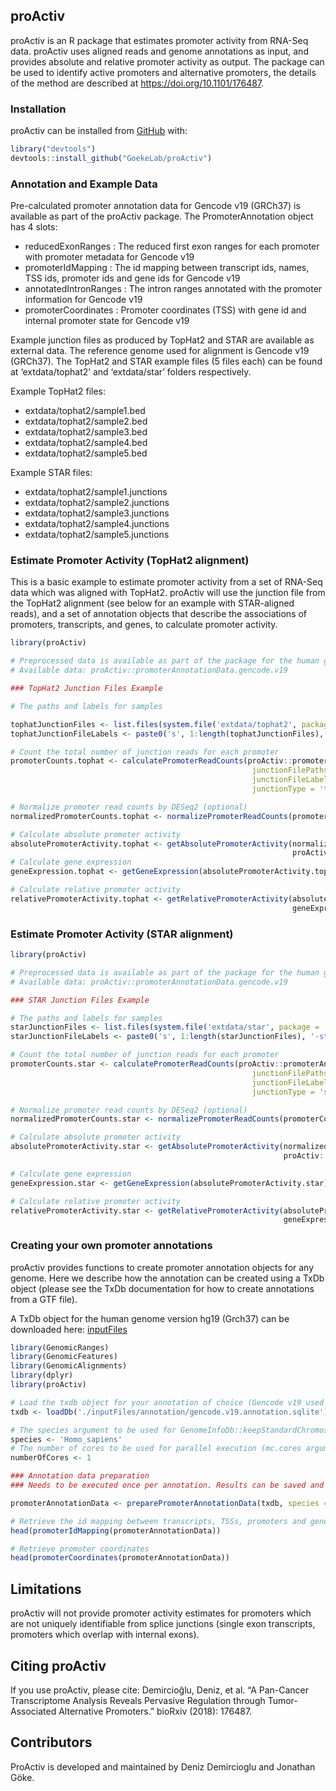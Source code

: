 
<!-- README.md is generated from README.Rmd. Please edit that file -->

## proActiv

<!-- badges: start -->

<!-- badges: end -->

proActiv is an R package that estimates promoter activity from RNA-Seq
data. proActiv uses aligned reads and genome annotations as input, and
provides absolute and relative promoter activity as output. The package
can be used to identify active promoters and alternative promoters, the
details of the method are described at <https://doi.org/10.1101/176487>.

### Installation

proActiv can be installed from [GitHub](https://github.com/) with:

``` r
library("devtools")
devtools::install_github("GoekeLab/proActiv")
```

### Annotation and Example Data

Pre-calculated promoter annotation data for Gencode v19 (GRCh37) is
available as part of the proActiv package. The PromoterAnnotation object
has 4 slots:

  - reducedExonRanges : The reduced first exon ranges for each promoter
    with promoter metadata for Gencode v19
  - promoterIdMapping : The id mapping between transcript ids, names,
    TSS ids, promoter ids and gene ids for Gencode v19
  - annotatedIntronRanges : The intron ranges annotated with the
    promoter information for Gencode v19
  - promoterCoordinates : Promoter coordinates (TSS) with gene id and
    internal promoter state for Gencode v19

Example junction files as produced by TopHat2 and STAR are available as
external data. The reference genome used for alignment is Gencode v19
(GRCh37). The TopHat2 and STAR example files (5 files each) can be found
at ‘extdata/tophat2’ and ‘extdata/star’ folders respectively.

Example TopHat2 files:

  - extdata/tophat2/sample1.bed
  - extdata/tophat2/sample2.bed
  - extdata/tophat2/sample3.bed
  - extdata/tophat2/sample4.bed
  - extdata/tophat2/sample5.bed

Example STAR files:

  - extdata/tophat2/sample1.junctions
  - extdata/tophat2/sample2.junctions
  - extdata/tophat2/sample3.junctions
  - extdata/tophat2/sample4.junctions
  - extdata/tophat2/sample5.junctions

### Estimate Promoter Activity (TopHat2 alignment)

This is a basic example to estimate promoter activity from a set of
RNA-Seq data which was aligned with TopHat2. proActiv will use the
junction file from the TopHat2 alignment (see below for an example with
STAR-aligned reads), and a set of annotation objects that describe the
associations of promoters, transcripts, and genes, to calculate promoter
activity.

``` r
library(proActiv)

# Preprocessed data is available as part of the package for the human genome (hg19):
# Available data: proActiv::promoterAnnotationData.gencode.v19

### TopHat2 Junction Files Example 

# The paths and labels for samples

tophatJunctionFiles <- list.files(system.file('extdata/tophat2', package = 'proActiv'), full.names = TRUE)
tophatJunctionFileLabels <- paste0('s', 1:length(tophatJunctionFiles), '-tophat')

# Count the total number of junction reads for each promoter
promoterCounts.tophat <- calculatePromoterReadCounts(proActiv::promoterAnnotationData.gencode.v19, 
                                                      junctionFilePaths = tophatJunctionFiles, 
                                                      junctionFileLabels =  tophatJunctionFileLabels, 
                                                      junctionType = 'tophat')

# Normalize promoter read counts by DESeq2 (optional)
normalizedPromoterCounts.tophat <- normalizePromoterReadCounts(promoterCounts.tophat)

# Calculate absolute promoter activity
absolutePromoterActivity.tophat <- getAbsolutePromoterActivity(normalizedPromoterCounts.tophat, 
                                                               proActiv::promoterAnnotationData.gencode.v19)
# Calculate gene expression
geneExpression.tophat <- getGeneExpression(absolutePromoterActivity.tophat)

# Calculate relative promoter activity
relativePromoterActivity.tophat <- getRelativePromoterActivity(absolutePromoterActivity.tophat, 
                                                               geneExpression.tophat)
```

### Estimate Promoter Activity (STAR alignment)

``` r
library(proActiv)

# Preprocessed data is available as part of the package for the human genome (hg19):
# Available data: proActiv::promoterAnnotationData.gencode.v19

### STAR Junction Files Example 

# The paths and labels for samples
starJunctionFiles <- list.files(system.file('extdata/star', package = 'proActiv'), full.names = TRUE)
starJunctionFileLabels <- paste0('s', 1:length(starJunctionFiles), '-star')

# Count the total number of junction reads for each promoter
promoterCounts.star <- calculatePromoterReadCounts(proActiv::promoterAnnotationData.gencode.v19, 
                                                      junctionFilePaths = starJunctionFiles, 
                                                      junctionFileLabels =  starJunctionFileLabels, 
                                                      junctionType = 'star')

# Normalize promoter read counts by DESeq2 (optional)
normalizedPromoterCounts.star <- normalizePromoterReadCounts(promoterCounts.star)

# Calculate absolute promoter activity
absolutePromoterActivity.star <- getAbsolutePromoterActivity(normalizedPromoterCounts.star, 
                                                             proActiv::promoterAnnotationData.gencode.v19)

# Calculate gene expression
geneExpression.star <- getGeneExpression(absolutePromoterActivity.star)

# Calculate relative promoter activity
relativePromoterActivity.star <- getRelativePromoterActivity(absolutePromoterActivity.star, 
                                                             geneExpression.star)
```

### Creating your own promoter annotations

proActiv provides functions to create promoter annotation objects for
any genome. Here we describe how the annotation can be created using a
TxDb object (please see the TxDb documentation for how to create
annotations from a GTF file).

A TxDb object for the human genome version hg19 (Grch37) can be
downloaded here:
[inputFiles](https://drive.google.com/drive/folders/1R8sI97h1ZTdyxbQxG4latR9xN9FF2tq8?usp=sharing)

``` r
library(GenomicRanges)
library(GenomicFeatures)
library(GenomicAlignments)
library(dplyr)
library(proActiv)

# Load the txdb object for your annotation of choice (Gencode v19 used here)
txdb <- loadDb('./inputFiles/annotation/gencode.v19.annotation.sqlite')

# The species argument to be used for GenomeInfoDb::keepStandardChromosomes
species <- 'Homo_sapiens'
# The number of cores to be used for parallel execution (mc.cores argument for parallel::mclappy), optional
numberOfCores <- 1

### Annotation data preparation
### Needs to be executed once per annotation. Results can be saved and loaded later for reuse 

promoterAnnotationData <- preparePromoterAnnotationData(txdb, species = 'Homo_sapiens', numberOfCores = 1)

# Retrieve the id mapping between transcripts, TSSs, promoters and genes
head(promoterIdMapping(promoterAnnotationData))

# Retrieve promoter coordinates 
head(promoterCoordinates(promoterAnnotationData))
```

## Limitations

proActiv will not provide promoter activity estimates for promoters
which are not uniquely identifiable from splice junctions (single exon
transcripts, promoters which overlap with internal exons).

## Citing proActiv

If you use proActiv, please cite: Demircioğlu, Deniz, et al. “A
Pan-Cancer Transcriptome Analysis Reveals Pervasive Regulation through
Tumor-Associated Alternative Promoters.” bioRxiv (2018): 176487.

## Contributors

ProActiv is developed and maintained by Deniz Demircioglu and Jonathan
Göke.
